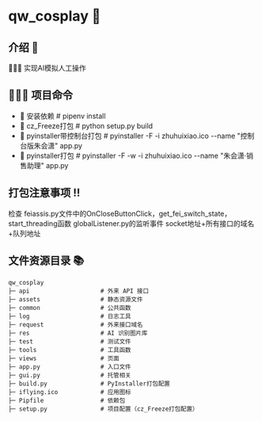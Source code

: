 # qw_cosplay 🚀

## 介绍 📖

🚀🚀🚀 实现AI模拟人工操作

## 🔨🔨🔨 项目命令

- 🚀 安装依赖                       # pipenv install
- 🚀 cz_Freeze打包                 # python setup.py build
- 🚀 pyinstaller带控制台打包        # pyinstaller -F -i zhuhuixiao.ico --name "控制台版朱会潇" app.py
- 🚀 pyinstaller打包               # pyinstaller -F -w -i zhuhuixiao.ico --name "朱会潇·销售助理" app.py

## 打包注意事项 ‼️
检查
feiassis.py文件中的OnCloseButtonClick，get_fei_switch_state，start_threading函数
globalListener.py的监听事件
socket地址+所有接口的域名+队列地址



## 文件资源目录 📚

```text
qw_cosplay
├─ api                    # 外来 API 接口
├─ assets                 # 静态资源文件
├─ common                 # 公共函数
├─ log                    # 日志工具
├─ request                # 外来接口域名
├─ res                    # AI 识别图片库
├─ test                   # 测试文件
├─ tools                  # 工具函数
├─ views                  # 页面
├─ app.py                 # 入口文件
├─ gui.py                 # 托管相关
├─ build.py               # PyInstaller打包配置
├─ iflying.ico            # 应用图标
├─ Pipfile                # 依赖包
├─ setup.py               # 项目配置（cz_Freeze打包配置）
```
